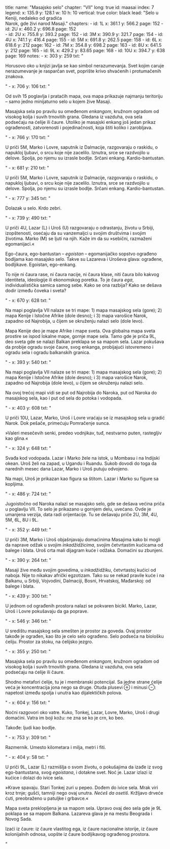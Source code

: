 title: 
    name: "Masajsko selo"
    chapter: "VII"
    long: true
id: maasai
index: 7
legend:
    x: 135.9
    y: 128.1
    w: 10 
    h: 10
vertical: true
color: black
lead: "Selo u Keniji, nedaleko od gradića <br>Narok, gde živi narod Masaji."
chapters:
    - id: 1L
      x: 361.1
      y: 566.2
      page: 152
    - id: 2U
      x: 460.2
      y: 696.8
      page: 152   
    - id: 2U
      x: 755.8
      y: 393.2
      page: 152
    - id: 3M
      x: 390.9
      y: 321.7
      page: 154
    - id: 4U
      x: 741.1
      y: 416.4
      page: 155
    - id: 5M
      x: 691.8
      y: 262.5
      page: 158
    - id: 6L
      x: 618.6
      y: 212
      page: 162
    - id: 7M
      x: 354.8
      y: 698.2
      page: 163
    - id: 8U
      x: 641.5
      y: 212
      page: 165
    - id: 9L
      x: 429.2
      y: 83.65
      page: 168
    - id: 10U
      x: 394.7
      y: 638
      page: 169
notes: 
    - x: 303 
      y: 259
      txt: "<p>Horusovo oko u knjizi javlja se kao simbol nerazumevanja. Svet kojim caruje nerazumevanje je rasparčan svet, poprište krivo shvaćenih i protumačenih znakova.</p>"
    - x: 706 
      y: 106
      txt: "<p>Od svih 15 poglavlja i prataćih mapa, ova mapa prikazuje najmanju teritoriju – samo jedno minijaturno selo u kojem žive Masaji.</p>
<p>Masajska sela po pravilu su omeđenom <em>enkangom</em>, kružnom ogradom od visokog kolja i suvih trnovitih grana. Gledana iz vazduha, ova sela podsećaju na ćelije ili čaure. Utoliko je masajski enkang još jedan prikaz ograđenosti, zatvorenosti i pojedinačnosti, koja štiti koliko i zarobljava.</p>"
    - x: 766
      y: 170
      txt: "<p>U priči 5M, Marko i Lovre, saputnik iz Dalmacije, razgovaraju o raskidu, o napukloj ljubavi, o srcu koje nije zacelilo. Iznutra, srce se razdvojilo u delove. Spolja, po njemu su izrasle bodlje. Srčani enkang. Kardio-bantustan.</p>"
    - x: 681
      y: 210
      txt: "<p>U priči 5M, Marko i Lovre, saputnik iz Dalmacije, razgovaraju o raskidu, o napukloj ljubavi, o srcu koje nije zacelilo. Iznutra, srce se razdvojilo u delove. Spolja, po njemu su izrasle bodlje. Srčani enkang. Kardio-bantustan.</p>"
    - x: 777 
      y: 345
      txt: "<p>Dolazak u selo. Krdo zebri.</p>"
    - x: 739 
      y: 490
      txt: "<p>U priči 4U, Lazar (L) i Uroš (U) razgovaraju o odrastanju, životu u Srbiji, izopštenosti, osećaju da su vanzemaljci u svojim društvima i svojim životima. Marko (M) se ljuti na njih. Kaže im da su »sebični, razmaženi egomanijaci.«</p>
<p>Ego-čaura, ego-bantustan – <em>egoistan</em> – egomanijačko sopstvo ograđeno bodljama kao masajsko selo. Takve su Lazareva i Uroševa glava: ograđene, bodljikave. Egoistan, ego-enkang.</p>
<p>To nije ni čaura rase, ni čaura nacije, ni čaura klase, niti čaura bilo kakvog identiteta, ideologije ili ekonomskog poretka. To je čaura <em>ega</em>, individualistička samica samog sebe. Kako se ona razbija? Kako se dešava dodir između čoveka i sveta?</p>"
    - x: 670
      y: 628
      txt: "<p>Na mapi poglavlja VII nalaze se tri mape: 1) mapa masajskog sela (gore); 2) mapa Kenije i Istočne Afrike (dole desno); i 3) mapa varošice Narok, zapadno od Najrobija, u čijem se okruženju nalazi selo (dole levo).</p>
<p>Mapa Kenije deo je mape Afrike i mape sveta. Ova globalna mapa sveta prostire se ispod lokalne mape, gornje mape sela. Tamo gde je priča 9L, deo sveta gde se nalazi Balkan preklapa se sa mapom sela. Lazar pokušava da probije ogradu svoje čaure, svog enkanga, probijajući istovremeno i ogradu sela i ogradu balkanskih granica.</p>"
    - x: 393
      y: 540
      txt: "<p>Na mapi poglavlja VII nalaze se tri mape: 1) mapa masajskog sela (gore); 2) mapa Kenije i Istočne Afrike (dole desno); i 3) mapa varošice Narok, zapadno od Najrobija (dole levo), u čijem se okruženju nalazi selo.</p>
<p>Na ovoj trećoj mapi vidi se put od Najrobija do Naroka, put od Naroka do masajskog sela, kao i put od sela do potoka i vodopada.</p>"
    - x: 403
      y: 608
      txt: "<p>U priči 10U, Lazar, Marko, Uroš i Lovre vraćaju se iz masajskog sela u gradić Narok. Dok pešače, primećuju Pomračenje sunca.</p>
<p>»Valeri mesečevih senki, predeo vodnjikav, tuđ, nestvarno puten, rastegljiv kao glina.«</p>"
    - x: 324
      y: 648
      txt: "<p>Svađa kod vodopada. Lazar i Marko žele na istok, u Mombasu i na Indijski okean. Uroš želi na zapad, u Ugandu i Ruandu. Sukob dovodi do toga da narednih mesec dana Lazar, Marko i Uroš putuju odvojeno.</p>
<p>Na mapi, Uroš je prikazan kao figura sa štitom. Lazar i Marko su figure sa kopljima.</p>"
    - x: 486
      y: 724
      txt: "<p>Jugoistočno od Naroka nalazi se masajsko selo, gde se dešava većina priča u poglavlju VII. To selo je prikazano u gornjem delu, uvećano. Ovde je umanjena verzija, data radi orijentacije. Tu se dešavaju priče 2U, 3M, 4U, 5M, 6L, 8U i 9L.</p>"
    - x: 352  
      y: 449
      txt: "<p>U priči 3M, Marko i Uroš objašnjavaju domaćinima Masajima kako bi mogli da naprave odžak u svojim <em>inkadžidžicima</em>, svojim četvrtastim kućicama od balege i blata. Uroš crta mali dijagram kuće i odžaka. Domaćini su zbunjeni.</p>"
    - x: 390
      y: 264
      txt: "<p>Masaji žive među svojim govedima, u <em>inkadžidžiku</em>, četvrtastoj kućici od naboja. Nije to nikakav afrički egzotizam. Tako su se nekad pravile kuće i na Balkanu, u Srbiji, Vojvodini, Dalmaciji, Bosni, Hrvatskoj, Mađarskoj: od balege i blata.</p>"
    - x: 439 
      y: 300
      txt: "<p>U jednom od ograđenih prostora nalazi se pokvaren bicikl. Marko, Lazar, Uroš i Lovre pokušavaju da ga poprave.</p>"
    - x: 546
      y: 346
      txt: "<p>U središtu masajskog sela smešten je prostor za goveda. Ovaj prostor takođe je ograđen, kao što je celo selo ograđeno. Selo podseća na biološku ćeliju. Prostor za stoku, na ćelijsko jezgro.</p>"
    - x: 355
      y: 250
      txt: "<p>Masajska sela po pravilu su omeđenom <em>enkangom</em>, kružnom ogradom od visokog kolja i suvih trnovitih grana. Gledana iz vazduha, ova sela podsećaju na ćelije ili čaure.</p>
<p>Shodno metafori ćelije, tu je i membranski potencijal. Sa jedne strane ćelije veća je koncentracija jona nego sa druge. Otuda plusevi ⊕ i minusi ⊖: napetost između spolja i unutra kao dijalektičkih polova.</p>"
    - x: 604
      y: 156
      txt: "<p>Noćni razgovori oko vatre. Kuko, Tonkej, Lazar, Lovre, Marko, Uroš i drugi domaćini. Vatra im boji kožu: ne zna se ko je crn, ko beo.</p>
<p>Takođe: ljudi kao bodlje.</p>"
    - x: 753
      y: 309 
      txt: "<p>Razmernik. Umesto kilometara i milja, metri i fiti.</p>"
    - x: 404  
      y: 58
      txt: "<p>U priči 9L, Lazar (L) razmišlja o svom životu, o pokušajima da izađe iz svog ego-bantustana, svog <em>egoistana</em>, i dotakne svet. Noć je. Lazar izlazi iz kućice i dolazi do ivice sela.</p>
<p>»Krave spavaju. Stari Tonkej zuri u pepeo. Dođem do ivice sela. Mrak viri
kroz trnje; gušći, tamniji nego ovaj unutra. <em>Nećeš da osetiš</em>. Kržljavo drveće
ćuti, preobraženo u patuljke i grbavce.«</p>
<p>Mapa sveta preklopljena je sa mapom sela. Upravo ovaj deo sela gde je 9L poklapa se sa mapom Balkana. Lazareva glava je na mestu Beograda i Novog Sada.</p>
<p>Izaći iz čaure: iz čaure vlastitog ega, iz čaure nacionalne istorije, iz čaure kolonijalnih odnosa, uopšte iz čaure bodljikavog ograđenog prostora.</p>"
